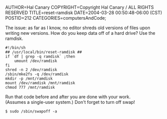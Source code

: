 AUTHOR=Hal Canary
COPYRIGHT=Copyright Hal Canary / ALL RIGHTS RESERVED
TITLE=reset-ramdisk
DATE=2004-03-28 00:50:48-06:00 (CST)
POSTID=212
CATEGORIES=computersAndCode;

The issue: as far as I know, no editor shreds old versions of files upon writing new versions. How do you keep data off of a hard drive? Use the ramdisk.

    
    #!/bin/sh
    ## /usr/local/bin/reset-ramdisk ##
    if `df | grep -q ramdisk` ;then
        umount /dev/ramdisk
    fi
    shred -n 2 /dev/ramdisk
    /sbin/mke2fs -q /dev/ramdisk
    mkdir -p /mnt/ramdisk
    mount /dev/ramdisk /mnt/ramdisk
    chmod 777 /mnt/ramdisk
    

Run that code before and after you are done with your work.  
(Assumes a single-user system.) Don't forget to turn off swap!

    $ sudo /sbin/swapoff -a
